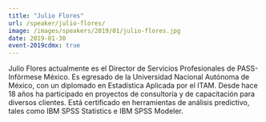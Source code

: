```yaml
---
title: "Julio Flores"
url: /speaker/julio-flores/
image: /images/speakers/2019/01/julio-flores.jpg
date: 2019-01-30
event-2019cdmx: true
---
```


Julio Flores actualmente es el Director de Servicios Profesionales de PASS-Infórmese México. Es egresado de la Universidad Nacional Autónoma de México, con un diplomado en Estadística Aplicada por el ITAM. Desde hace 18 años ha participado en proyectos de consultoría y de capacitación para diversos clientes. Está certificado en herramientas de análisis predictivo, tales como IBM SPSS Statistics e IBM SPSS Modeler.